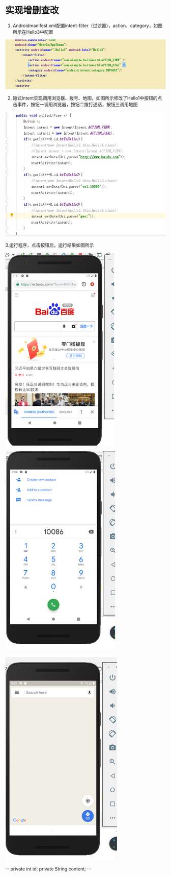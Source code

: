 # 实现增删查改

1. Androidmanifest.xml配置intent-filter（过滤器），action，category，如图所示在Hello3中配置

![images](https://github.com/Ceaull/2017267216_android/blob/master/project5/images/1.PNG)

2. 隐式Intent实现调用浏览器、拨号、地图，如图所示修改了Hello1中按钮的点击事件，按钮一调用浏览器，按钮二拨打通话，按钮三调用地图

![images](https://github.com/Ceaull/2017267216_android/blob/master/project5/images/2.PNG)

3.运行程序，点击按钮后，运行结果如图所示
  
![调用跳转到指定网页](https://github.com/Ceaull/2017267216_android/blob/master/project5/images/3.1.PNG)

  
![实现拨打10086](https://github.com/Ceaull/2017267216_android/blob/master/project5/images/3.2.PNG)

  
![调用地图](https://github.com/Ceaull/2017267216_android/blob/master/project5/images/3.3.PNG)

···
private int id;
private String content;
···

